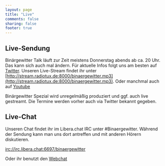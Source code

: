 ```yaml
---
layout: page
title: "Live"
comments: false
sharing: false
footer: true
---
```

## Live-Sendung
Binärgewitter Talk läuft zur Zeit meistens Donnerstag abends ab ca. 20 Uhr. Das kann sich auch mal ändern. Für aktuelle Infos folgt uns am besten auf [Twitter](https://twitter.com/binaergewitter).
Unseren Live-Stream findet ihr unter [http://stream.radiotux.de:8000/binaergewitter.mp3](http://stream.radiotux.de:8000/binaergewitter.mp3). Oder manchmal auch auf [Youtube](https://www.youtube.com/channel/UCYhscZJp8lPa0ccLXCQB_iQ/featured)

Binärgewitter Spezial wird unregelmäßig produziert und ggf. auch live gestreamt. Die Termine werden vorher auch via Twitter bekannt gegeben.

## Live-Chat

Unseren Chat findet ihr im Libera.chat IRC unter \#Binaergewitter. Während der Sendung kann man uns dort antreffen und mit anderen Hörern diskutieren.

[irc://irc.libera.chat:6697/binaergewitter](irc://irc.libera.chat:6697/binaergewitter)

Oder ihr benutzt den [Webchat](https://web.libera.chat//?channels=binaergewitter)
